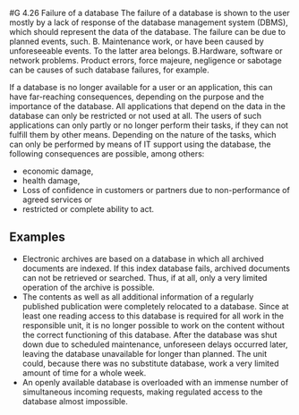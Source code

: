 #G 4.26 Failure of a database
The failure of a database is shown to the user mostly by a lack of response of the database management system (DBMS), which should represent the data of the database. The failure can be due to planned events, such. B. Maintenance work, or have been caused by unforeseeable events. To the latter area belongs. B.Hardware, software or network problems. Product errors, force majeure, negligence or sabotage can be causes of such database failures, for example.

If a database is no longer available for a user or an application, this can have far-reaching consequences, depending on the purpose and the importance of the database. All applications that depend on the data in the database can only be restricted or not used at all. The users of such applications can only partly or no longer perform their tasks, if they can not fulfill them by other means. Depending on the nature of the tasks, which can only be performed by means of IT support using the database, the following consequences are possible, among others:

* economic damage,
* health damage,
* Loss of confidence in customers or partners due to non-performance of agreed services or
* restricted or complete ability to act.




## Examples 
* Electronic archives are based on a database in which all archived documents are indexed. If this index database fails, archived documents can not be retrieved or searched. Thus, if at all, only a very limited operation of the archive is possible.
* The contents as well as all additional information of a regularly published publication were completely relocated to a database. Since at least one reading access to this database is required for all work in the responsible unit, it is no longer possible to work on the content without the correct functioning of this database. After the database was shut down due to scheduled maintenance, unforeseen delays occurred later, leaving the database unavailable for longer than planned. The unit could, because there was no substitute database, work a very limited amount of time for a whole week.
* An openly available database is overloaded with an immense number of simultaneous incoming requests, making regulated access to the database almost impossible.




